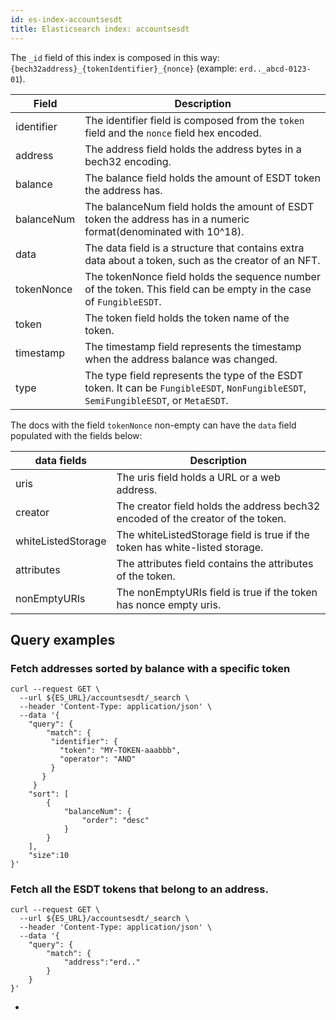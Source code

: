 ```yaml
---
id: es-index-accountsesdt
title: Elasticsearch index: accountsesdt
---
```


The `_id` field of this index is composed in this way: `{bech32address}_{tokenIdentifier}_{nonce}` (example: `erd.._abcd-0123-01`).

| Field       | Description                                                                                                                           |
|-------------|---------------------------------------------------------------------------------------------------------------------------------------|
| identifier  | The identifier field is composed from the `token` field and the `nonce` field hex encoded.                                            |
| address     | The address field holds the address bytes in a bech32 encoding.                                                                       |
| balance     | The balance field holds the amount of ESDT token the address has.                                                                     |
| balanceNum  | The balanceNum field holds the amount of ESDT token the address has in a numeric format(denominated with 10^18).                      |
| data        | The data field is a structure that contains extra data about a token, such as the creator of an NFT.                                  |
| tokenNonce  | The tokenNonce field holds the sequence number of the token. This field can be empty in the case of `FungibleESDT`.                   |
| token       | The token field holds the token name of the token.                                                                                    |
| timestamp   | The timestamp field represents the timestamp when the address balance was changed.                                                    |
| type        | The type field represents the type of the ESDT token. It can be `FungibleESDT`, `NonFungibleESDT`, `SemiFungibleESDT`, or `MetaESDT`. |


The docs with the field `tokenNonce` non-empty can have the `data` field populated with the fields below:

| data fields        | Description                                                                     |
|--------------------|---------------------------------------------------------------------------------|
| uris               | The uris field holds a URL or a web address.                                    |
| creator            | The creator field holds the address bech32 encoded of the creator of the token. |
| whiteListedStorage | The whiteListedStorage field is true if the token has white-listed storage.     |
| attributes         | The attributes field contains the attributes of the token.                      |
| nonEmptyURIs       | The nonEmptyURIs field is true if the token has nonce empty uris.               |


## Query examples

### Fetch addresses sorted by balance with a specific token

```
curl --request GET \
  --url ${ES_URL}/accountsesdt/_search \
  --header 'Content-Type: application/json' \
  --data '{
    "query": {
        "match": {
         "identifier": {
           "token": "MY-TOKEN-aaabbb",
           "operator": "AND"
         }
       }
     }
    "sort": [
        {
            "balanceNum": {
                "order": "desc"
            }
        }
    ],
    "size":10
}'
```

### Fetch all the ESDT tokens that belong to an address.

```
curl --request GET \
  --url ${ES_URL}/accountsesdt/_search \
  --header 'Content-Type: application/json' \
  --data '{
	"query": {
		"match": {
			"address":"erd.."
		}
	}
}'
```
+